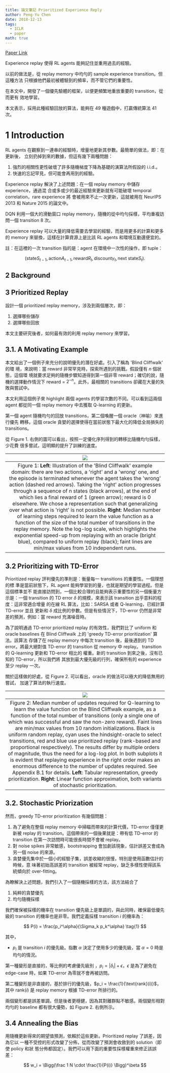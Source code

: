 ```yaml
---
title: 論文筆記 Prioritized Experience Reply
author: Peng-Yu Chen
date: 2018-12-13
tags:
  - ICLR
  - paper
math: true
---
```


[Paper Link](https://arxiv.org/pdf/1511.05952.pdf)

Experience replay 使得 RL agents 能夠記住並重用過去的經驗。

以前的做法是，從 replay memory 中均勻的 sample experience transition。但這種方法
只根據他們最初被體驗到的頻率，而不管它們的重要性。

在本文中，開發了一個優先驗體的框架，以便更頻繁地重放重要的 transition，從而更有
效地學習。

本文表示，採用此種經驗回放的算法，能夠在 49 種遊戲中，打贏傳統算法 41 次。

# 1 Introduction

RL agents 在觀察到一連串的經驗時，增量地更新其參數。最簡單的做法，即：在更新後，
立刻扔掉到來的數據，但這有幾下兩種問題：

1. 強烈的相關性更性破壞了許多隨機梯度下降為基礎的演算法所假設的 i.i.d.。
1. 快速的忘記罕見，但可能會再用到的經驗。

Experience replay 解決了上述問題：在一個 replay memory 中儲存 experience，通過混
合或多或少的最近經驗來更新就有可能破壞 temporal correlation，rare experience 將
會被用來不止一次更新，這就被用在 NeurIPS 2013 和 Nature 2015 的論文中。

DQN 利用一個大的滑動窗口 replay memory，隨機的從中均勻採樣，平均重複訪問一個
transition 8 次。

Experience replay 可以大量的降低需要去學習的經驗，而是用更多的計算和更多的
memory 來替換，這樣在計算資源上是比該 RL agents 和環境互動還便宜的。

註：在這裡的一次 transition 指的是：agent 在環境中一次性的操作，即 tuple：

$$
(\text{state} S_{t - 1}, \text{action} A_{t - 1}, \text{reward} R_t, \text{discount} \gamma_t, \text{next state} S_t).
$$

## 2 Background

## 3 Prioritized Replay

設計一個 prioritized replay memory，涉及到兩個層次，即：

1. 選擇哪些儲存
1. 選擇哪些回放

本文主要研究後者，如何最有效的利用 replay memory 來學習。

## 3.1. A Motivating Example

本文給出了一個例子來充分的說明優先的潛在好處。引入了稱為 'Blind Cliffwalk' 的環
境，來說明：當 reward 非常罕見時，探索所遇到的挑戰。假設僅有 $n$ 個狀態，這個環
境就要求足夠的隨機步驟知道得到第一個非零 reward；確切的說，隨機的選擇動作情況下
reward = $2^{-n}$。此外，最相關的 transitions 卻藏在大量的失敗與嘗試中。

本文利用這個例子來 highlight 兩個 agents 的學習次數的不同。可以看到這兩個 agent
都從同一個 replay memory 中去獲取 Q-learning 的更新。

第一個 agent 隨機均勻的回放 transitions，第二個喚醒一個 oracle（神喻）來進行優先
轉移。這個 oracle 貪婪的選擇使得在當前狀態下最大化的降低全局損失的 transitions。

從 Figure 1. 右側的圖可以看出，按照一定優化序列得到的轉移比隨機均勻採樣，少花費
很多嘗試，這明顯的提升了訓練的速度。

|                                                                                                                                                                                                                                                                                                                                                                                                                        ![](https://imgur.com/bUZJqVG.png)                                                                                                                                                                                                                                                                                                                                                                                                                        |
| :------------------------------------------------------------------------------------------------------------------------------------------------------------------------------------------------------------------------------------------------------------------------------------------------------------------------------------------------------------------------------------------------------------------------------------------------------------------------------------------------------------------------------------------------------------------------------------------------------------------------------------------------------------------------------------------------------------------------------------------------------------------------------------------------------------------------------------------------------------------------------: |
| Figure 1: **Left**: Illustration of the 'Blind Cliffwalk' example domain: there are two actions, a 'right' and a 'wrong' one, and the episode is terminated whenever the agent takes the 'wrong' action (dashed red arrows). Taking the 'right' action progresses through a sequence of n states (black arrows), at the end of which lies a final reward of 1 (green arrow); reward is 0 elsewhere. We chose a representation such that generalizing over what action is 'right' is not possible. **Right**: Median number of learning steps required to learn the value function as a function of the size of the total number of transitions in the replay memory. Note the log-log scale, which highlights the exponential speed-up from replaying with an oracle (bright blue), compared to uniform replay (black); faint lines are min/max values from 10 independent runs. |

## 3.2 Prioritizing with TD-Error

Prioritized replay 評判優先的準則是：衡量每一 transitions 的重要性。一個理想的標
準是當前狀態下，RL agent 能夠學習到的量，也就是期望的學習過程。但是這個標準並不
能直接訪問到，一個比較合理的且能夠表示重要性的另一個衡量方示是：一個 transition
的 TD error $\delta$ 的規模，來表示該 transition 出乎意料的程度：這非常適合增量
的在線 RL 算法，比如：SARSA 或者 Q-learning，已經計算 TD-error 並且 更新和
$\delta$ 成比例的參數。但是有些情況下，TD-error 仍然是非常差的預測，例如：當
reward 充滿噪音時。

為了說明通過 TD-error prioritized replay 的有效性，我們對比了 uniform 和 oracle
baselines 在 Blind Cliffwalk 上的 'greedy TD-error prioritization' 算法。該算法
存儲了在 replay memory 中每次 transition 後，最後遇到的 TD error。將最大絕對值
TD-error 的 transition 從 memory 中 replay。 transition 的 Q-learning 更新和
TD-error 相比的 權重。新的 transition 到來之後，沒有已知的 TD-error，所以我們將
其放到最大優先級的行列，確保所有的 experience 至少 replay 一次。

關於這樣做的好處，從 Figure 2. 可以看出，oracle 的做法可以極大的降低無用的嘗試，
加速了算法的執行速度。

|                                                                                                                                                                                                                                                                                                                                                                                                                                  ![](https://imgur.com/Oe1fdXA.png)                                                                                                                                                                                                                                                                                                                                                                                                                                  |
| :--------------------------------------------------------------------------------------------------------------------------------------------------------------------------------------------------------------------------------------------------------------------------------------------------------------------------------------------------------------------------------------------------------------------------------------------------------------------------------------------------------------------------------------------------------------------------------------------------------------------------------------------------------------------------------------------------------------------------------------------------------------------------------------------------------------------------------------------------------------------------------------------------: |
| Figure 2: Median number of updates required for Q-learning to learn the value function on the Blind Cliffwalk example, as a function of the total number of transitions (only a single one of which was successful and saw the non-zero reward). Faint lines are min/max values from 10 random initializations. Black is uniform random replay, cyan uses the hindsight-oracle to select transitions, red and blue use prioritized replay (rank-based and proportional respectively). The results differ by multiple orders of magnitude, thus the need for a log-log plot. In both subplots it is evident that replaying experience in the right order makes an enormous difference to the number of updates required. See Appendix B.1 for details. **Left**: Tabular representation, greedy prioritization. **Right**: Linear function approximation, both variants of stochastic prioritization. |

## 3.2. Stochastic Priorization

然而，greedy TD-error prioritization 有幾個問題：

1. 為了避免在整個 replay memory 中掃瞄而帶來的計算代價，TD-error 僅僅更新被
   replay 的 transition。這個帶來的一個後果就是：帶有低 TD-error 的 transition
   在第一次訪問時可能很長時間不會被 replay。
1. 對 noise spikes 非常敏感，bootstrapping 會加劇該現象，估計誤差又會成為另一個
   noise 的來源。
1. 貪婪優先集中於一個小的經驗子集，誤差收縮的很慢，特別是使用函數估計的時候，意
   味著初始高誤差的 transition 被經常 replay，缺乏多樣性使得該系統傾向於
   over-fitting。

為瞭解決上述問題，我們引入了一個隨機採樣的方法，該方法結合了

1. 純粹的貪婪優先
1. 均勻隨機採樣

我們確保被採樣的機率在 transition 優先級上是單調的，與此同時，確保最低優先級的
transition 的機率也是非零。我們定義採樣 transition $i$ 的機率為：

$$
P(i) = \frac{p_i^\alpha}{\Sigma_k p_k^\alpha} \tag{1}
$$

其中，

- $p_i$ 是 transition $i$ 的優先級。指數 $\alpha$ 決定了使用多少的優先級，當
  $\alpha = 0$ 時是均勻的情況。

第一種變形是直接的，等比例的考慮優先級別
，$p_i = |\delta_i| + \epsilon$，$\epsilon$ 是為了避免在 edge-case 時，如果
TD-error 為零就不會再被訪問。

第二種變形是非直接的，基於排行的優先級，$p_i = \frac{1}{\text{rank}(i)}$，其中
$\text{rank}(i)$ 是 replay memory 根據 TD-error 所排行的。

兩個變形都是誤差單調，但是後者更穩健，因為其對離群點不敏感。兩個變形相對均勻的
baseline 都有很大優勢，如 Figure 2. 右側所示。

## 3.4 Annealing the Bias

用隨機更新得來的期望值預測，依賴於這些更新。Prioritized replay 了誤差，因為它以
一種不受控的形式改變了分佈，從而改變了預測會收斂到的 solution（即使 policy 和狀
態分佈都固定）。我們可以用下面的重要性採樣權重來修正該誤差：

$$
w_i = \Bigg(\frac 1 N \cdot \frac{1}{P(i)} \Bigg)^\beta
$$
